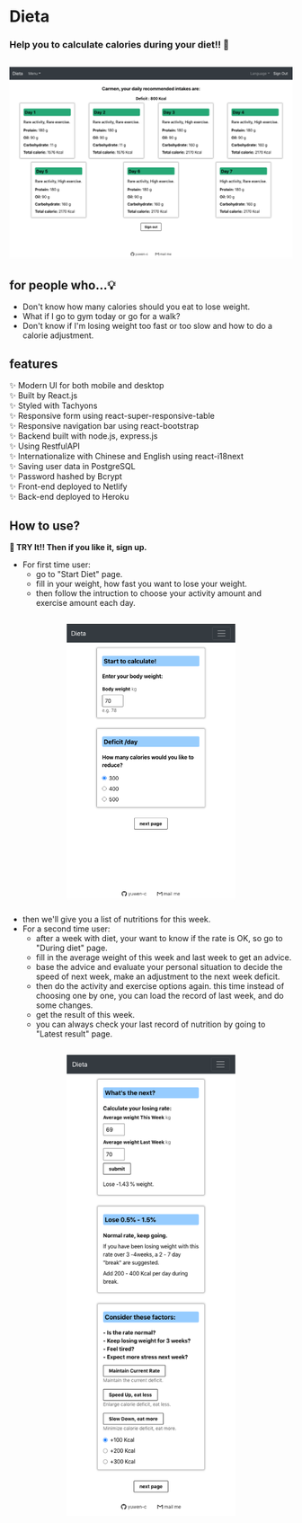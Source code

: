 # Dieta
### Help you to calculate calories during your diet!! 🍱

<h2 align="center">
  <img src="example/Dieta_screenshot.png" alt="Dieta example" width="600px" />
  <br>
</h2>

## for people who...💡

- Don't know how many calories should you eat to lose weight.
- What if I go to gym today or go for a walk? 
- Don't know if I'm losing weight too fast or too slow and how to do a calorie adjustment.

## features

✨ Modern UI for both mobile and desktop\
✨ Built by React.js\
✨ Styled with Tachyons\
✨ Responsive form using react-super-responsive-table\
✨ Responsive navigation bar using react-bootstrap\
✨ Backend built with node.js, express.js\
✨ Using RestfulAPI\
✨ Internationalize with Chinese and English using react-i18next\
✨ Saving user data in PostgreSQL\
✨ Password hashed by Bcrypt\
✨ Front-end deployed to Netlify\
✨ Back-end deployed to Heroku


## How to use? 

**🎯 TRY It!! Then if you like it, sign up.**
- For first time user:
  - go to "Start Diet" page.
  - fill in your weight, how fast you want to lose your weight.
  - then follow the intruction to choose your activity amount and exercise amount each day.

<h2 align="center">
  <img src="example/Dieta_start_diet.png" alt="start diet" width="300px" />
  <br>
</h2>

- then we'll give you a list of nutritions for this week.
- For a second time user:
  - after a week with diet, your want to know if the rate is OK, so go to "During diet" page.
  - fill in the average weight of this week and last week to get an advice.
  - base the advice and evaluate your personal situation to decide the speed of next week, make an adjustment to the next week deficit.
  - then do the activity and exercise options again. this time instead of choosing one by one, you can load the record of last week, and do some changes.
  - get the result of this week.
  - you can always check your last record of nutrition by going to "Latest result" page.

<h2 align="center">
  <img src="example/Dieta_during_diet.png" alt="during diet" width="300px" />
  <br>
</h2>
